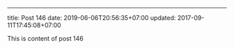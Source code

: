 ---
title: Post 146
date: 2019-06-06T20:56:35+07:00
updated: 2017-09-11T17:45:08+07:00

This is content of post 146